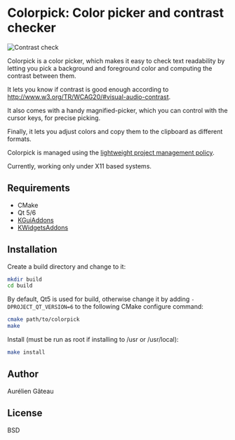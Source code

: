 # Colorpick: Color picker and contrast checker

![Contrast check](screenshots/contrast.png)

Colorpick is a color picker, which makes it easy to check text readability by
letting you pick a background and foreground color and computing the contrast
between them.

It lets you know if contrast is good enough according to
<http://www.w3.org/TR/WCAG20/#visual-audio-contrast>.

It also comes with a handy magnified-picker, which you can control with the
cursor keys, for precise picking.

Finally, it lets you adjust colors and copy them to the clipboard as different
formats.

Colorpick is managed using the [lightweight project management policy][1].

Currently, working only under X11 based systems.

## Requirements

- CMake
- Qt 5/6
- [KGuiAddons][2]
- [KWidgetsAddons][3]

## Installation

Create a build directory and change to it:

```bash
mkdir build
cd build
```

By default, Qt5 is used for build, otherwise change it by adding `-DPROJECT_QT_VERSION=6`
to the following CMake configure command:

```bash
cmake path/to/colorpick
make
```

Install (must be run as root if installing to /usr or /usr/local):

```bash
make install
```

## Author

Aurélien Gâteau

## License

BSD


[1]: http://agateau.com/2014/lightweight-project-management
[2]: https://invent.kde.org/frameworks/kguiaddons/
[3]: https://invent.kde.org/frameworks/kwidgetsaddons/

